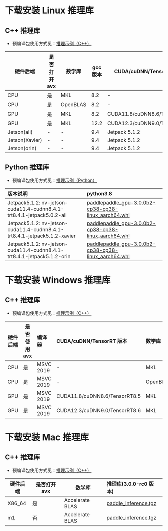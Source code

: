 # 下载安装 Linux 推理库

## C++ 推理库

- 预编译包使用方式见：[推理示例（C++）](../quick_start/cpp_demo.md)

|硬件后端|是否打开 avx|数学库|gcc 版本|CUDA/cuDNN/TensorRT 版本|推理库(3.0.0-rc0 版本)|
|--------------|--------------|--------------|--------------|--------------|:-----------------|
|CPU|是|MKL|8.2|-|[paddle_inference.tgz](https://paddle-inference-lib.bj.bcebos.com/3.0.0-rc0/cxx_c/Linux/CPU/gcc8.2_avx_mkl/paddle_inference.tgz)|
|CPU|是|OpenBLAS|8.2|-|[paddle_inference.tgz](https://paddle-inference-lib.bj.bcebos.com/3.0.0-rc0/cxx_c/Linux/CPU/gcc8.2_avx_openblas/paddle_inference.tgz)|
|GPU|是|MKL|8.2|CUDA11.8/cuDNN8.6/TensorRT8.5|[paddle_inference.tgz](https://paddle-inference-lib.bj.bcebos.com/3.0.0-rc0/cxx_c/Linux/GPU/x86-64_gcc8.2_avx_mkl_cuda11.8_cudnn8.6.0-trt8.5.1.7/paddle_inference.tgz)|
|GPU|是|MKL|12.2|CUDA12.3/cuDNN9.0/TensorRT8.6|[paddle_inference.tgz](https://paddle-inference-lib.bj.bcebos.com/3.0.0-rc0/cxx_c/Linux/GPU/x86-64_gcc12.2_avx_mkl_cuda12.3_cudnn9.0.0-trt8.6.1.6/paddle_inference.tgz)|
|Jetson(all)|-|-|9.4|Jetpack 5.1.2|[paddle_inference.tgz](https://paddle-inference-lib.bj.bcebos.com/3.0.0-rc0/cxx_c/Jetson/jetpack5.1.2_gcc9.4/all/paddle_inference_install_dir.tgz)|
|Jetson(Xavier)|-|-|9.4|Jetpack 5.1.2|[paddle_inference.tgz](https://paddle-inference-lib.bj.bcebos.com/3.0.0-rc0/cxx_c/Jetson/jetpack5.1.2_gcc9.4/xavier/paddle_inference_install_dir.tgz)|
|Jetson(orin)|-|-|9.4|Jetpack 5.1.2|[paddle_inference.tgz](https://paddle-inference-lib.bj.bcebos.com/3.0.0-rc0/cxx_c/Jetson/jetpack5.1.2_gcc9.4/orin/paddle_inference_install_dir.tgz)|


## Python 推理库

- 预编译包使用方式见：[推理示例（Python）](../quick_start/python_demo.md)

| 版本说明   |   python3.8   |
|:---------|:-------------|
|Jetpack5.1.2: nv-jetson-cuda11.4-cudnn8.4.1-trt8.4.1-jetpack5.0.2-all|[paddlepaddle_gpu-3.0.0b2-cp38-cp38-linux_aarch64.whl](https://paddle-inference-lib.bj.bcebos.com/3.0.0-rc0/python/Jetson/jetpack5.1.2_gcc9.4/all/paddlepaddle_gpu-3.0.0rc0-cp38-cp38-linux_aarch64.whl)|
|Jetpack5.1.2: nv-jetson-cuda11.4-cudnn8.4.1-trt8.4.1-jetpack5.1.2-xavier|[paddlepaddle_gpu-3.0.0b2-cp38-cp38-linux_aarch64.whl](https://paddle-inference-lib.bj.bcebos.com/3.0.0-rc0/python/Jetson/jetpack5.1.2_gcc9.4/xavier/paddlepaddle_gpu-3.0.0rc0-cp38-cp38-linux_aarch64.whl)|
|Jetpack5.1.2: nv-jetson-cuda11.4-cudnn8.4.1-trt8.4.1-jetpack5.1.2-orin|[paddlepaddle_gpu-3.0.0b2-cp38-cp38-linux_aarch64.whl](https://paddle-inference-lib.bj.bcebos.com/3.0.0-rc0/python/Jetson/jetpack5.1.2_gcc9.4/orin/paddlepaddle_gpu-3.0.0rc0-cp38-cp38-linux_aarch64.whl)|


# 下载安装 Windows 推理库

## C++ 推理库

- 预编译包使用方式见：[推理示例（C++）](../quick_start/cpp_demo.md)

| 硬件后端 | 是否使用 avx |     编译器     |  CUDA/cuDNN/TensorRT 版本  | 数学库  |推理库(3.0.0-rc0 版本)   |
|--------------|--------------|:----------------|:--------|:-------------|:-----------------|
| CPU | 是 |  MSVC 2019 | - |MKL|[paddle_inference.zip](https://paddle-inference-lib.bj.bcebos.com/3.0.0-rc0/cxx_c/Windows/CPU/x86-64_avx-mkl-vs2019/paddle_inference.zip)|
| CPU | 是 | MSVC 2019 | - |OpenBLAS|[paddle_inference.zip](https://paddle-inference-lib.bj.bcebos.com/3.0.0-rc0/cxx_c/Windows/CPU/x86-64_avx-openblas-vs2019/paddle_inference.zip)|
| GPU | 是 | MSVC 2019  | CUDA11.8/cuDNN8.6/TensorRT8.5 |MKL |[paddle_inference.zip](https://paddle-inference-lib.bj.bcebos.com/3.0.0-rc0/cxx_c/Windows/GPU/x86-64_cuda11.8_cudnn8.6.0_trt8.5.1.7_mkl_avx_vs2019/paddle_inference.zip)|
| GPU | 是 | MSVC 2019  | CUDA12.3/cuDNN9.0/TensorRT8.6 |MKL |[paddle_inference.zip](https://paddle-inference-lib.bj.bcebos.com/3.0.0-rc0/cxx_c/Windows/GPU/x86-64_cuda12.3_cudnn9.0.0_trt8.6.1.6_mkl_avx_vs2019/paddle_inference.zip)|


# 下载安装 Mac 推理库

## C++ 推理库

- 预编译包使用方式见：[推理示例（C++）](../quick_start/cpp_demo.md)

|硬件后端 |是否打开 avx |数学库 |推理库(3.0.0-rc0 版本)   |
|----------|----------|----------|:----------------|
|X86_64 |是 |Accelerate BLAS |[paddle_inference.tgz](https://paddle-inference-lib.bj.bcebos.com/3.0.0-rc0/cxx_c/MacOS/x86-64_clang_avx_accelerate_blas/paddle_inference.tgz)|
|m1 | 否 |Accelerate BLAS |[paddle_inference.tgz](https://paddle-inference-lib.bj.bcebos.com/3.0.0-rc0/cxx_c/MacOS/m1_clang_noavx_accelerate_blas/paddle_inference.tgz)|
